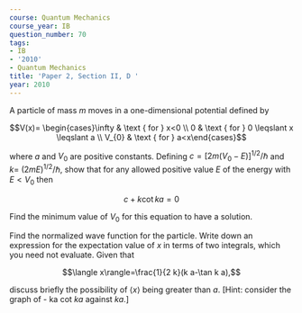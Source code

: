 ```yaml
---
course: Quantum Mechanics
course_year: IB
question_number: 70
tags:
- IB
- '2010'
- Quantum Mechanics
title: 'Paper 2, Section II, D '
year: 2010
---
```




A particle of mass $m$ moves in a one-dimensional potential defined by

$$V(x)= \begin{cases}\infty & \text { for } x<0 \\ 0 & \text { for } 0 \leqslant x \leqslant a \\ V_{0} & \text { for } a<x\end{cases}$$

where $a$ and $V_{0}$ are positive constants. Defining $c=\left[2 m\left(V_{0}-E\right)\right]^{1 / 2} / \hbar$ and $k=$ $(2 m E)^{1 / 2} / \hbar$, show that for any allowed positive value $E$ of the energy with $E<V_{0}$ then

$$c+k \cot k a=0$$

Find the minimum value of $V_{0}$ for this equation to have a solution.

Find the normalized wave function for the particle. Write down an expression for the expectation value of $x$ in terms of two integrals, which you need not evaluate. Given that

$$\langle x\rangle=\frac{1}{2 k}(k a-\tan k a),$$

discuss briefly the possibility of $\langle x\rangle$ being greater than $a$. [Hint: consider the graph of - ka cot $k a$ against $k a .]$